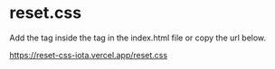 # reset.css

Add the <link rel="stylesheet" href="https://reset-css-iota.vercel.app/reset.css"> tag inside the <head> tag in the index.html file or copy the url below.

https://reset-css-iota.vercel.app/reset.css